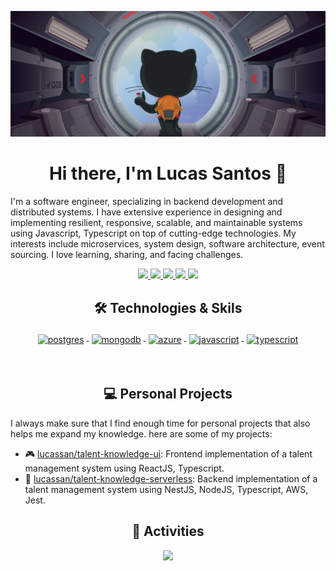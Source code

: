 ![](header.png)

<h1 align="center">Hi there, I'm Lucas Santos 👋</h1>

I'm a software engineer, specializing in backend development and distributed systems. I have extensive experience in designing and implementing resilient, responsive, scalable, and maintainable systems using Javascript, Typescript on top of cutting-edge technologies. My interests include microservices, system design, software architecture, event sourcing. I love learning, sharing, and facing challenges.

<p align="center"> 
 <a href="https://twitter.com/luke_germano" alt="lucas santos twitter">
   <img src="https://img.shields.io/badge/%20-Twitter-%231DA1F2?logo=twitter&logoColor=white&style=for-the-badge" />
 </a>
 <a href="https://lucasgermano.substack.com" alt="lucas santos blog">
   <img src="https://img.shields.io/static/v1?style=for-the-badge&message=Blog&color=%23F58025&logo=rss&logoColor=FFFFFF&label=" />
 </a>
 <a href="https://github.com/LucasSan" alt="lucas santos github">
   <img src="https://img.shields.io/badge/%20-GitHub-black?logo=GitHub&logoColor=white&style=for-the-badge" />
 </a>
 <a href="https://www.linkedin.com/in/lukegermano" alt="lucas santos linkedin">
   <img src="https://img.shields.io/badge/%20-LinkedIn-%230A66C2?logo=linkedin&logoColor=white&style=for-the-badge&link=https://www.linkedin.com/in/mehdihadeli" />
 </a>
 <a>
   <img src="https://komarev.com/ghpvc/?username=lucassan&color=ff69b4&style=for-the-badge" />
 </a>
</p>

<h2 align="center">🛠 Technologies & Skils</h2>

<p align="center">
    <a href="">
        <img src="https://cdn.jsdelivr.net/gh/devicons/devicon/icons/postgresql/postgresql-original-wordmark.svg"
            width="54" height="54" alt="postgres" style="vertical-align:top; margin:4px">
    </a>
    <a href="https://www.mongodb.com/">
        <img src="https://cdn.jsdelivr.net/gh/devicons/devicon/icons/mongodb/mongodb-original-wordmark.svg" width="54"
            height="54" alt="mongodb" style="vertical-align:top; margin:4px;">
    </a>
    <a href="https://aws.amazon.com">
        <img src="https://cdn.jsdelivr.net/gh/devicons/devicon/icons/amazonwebservices/amazonwebservices-original.svg" width="54" height="54"
            alt="azure" style="vertical-align:top; margin:4px">
    </a>
    <a href="">
        <img src="https://cdn.jsdelivr.net/gh/devicons/devicon/icons/javascript/javascript-original.svg" width="54"
            height="54" alt="javascript" style="vertical-align:top; margin:4px">
    </a>
    <a href="">
        <img src="https://cdn.jsdelivr.net/gh/devicons/devicon/icons/typescript/typescript-original.svg"
            alt="typescript" width="54" height="54" style="vertical-align:top; margin:4px;">
    </a>
</p>

<br/>

<h2 align="center">💻 Personal Projects</h2>

<p align="left">
  I always make sure that I find enough time for personal projects that also helps me expand my knowledge. here are some of my projects:
</p>

- 🎮 [lucassan/talent-knowledge-ui](https://github.com/LucasSan/telent-knowledge-ui): Frontend implementation of a talent management system using ReactJS, Typescript.
- 🚀 [lucassan/talent-knowledge-serverless](https://github.com/LucasSan/talent-knowledge-serverless): Backend implementation of a talent management system using NestJS, NodeJS, Typescript, AWS, Jest.

<h2 align="center">🚀 Activities</h2>
<p align="center">
  <a href="#" alt="mehdi hadeli's github stats"><img src="https://github-readme-stats.vercel.app/api?username=lucassan" /></a>
</p>
